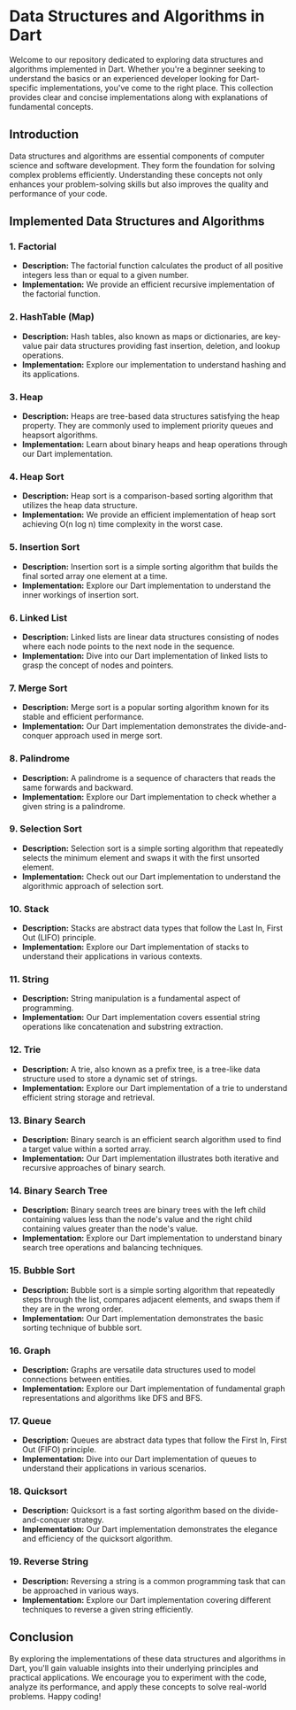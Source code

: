 # Data Structures and Algorithms in Dart

Welcome to our repository dedicated to exploring data structures and algorithms implemented in Dart. Whether you're a beginner seeking to understand the basics or an experienced developer looking for Dart-specific implementations, you've come to the right place. This collection provides clear and concise implementations along with explanations of fundamental concepts.

## Introduction

Data structures and algorithms are essential components of computer science and software development. They form the foundation for solving complex problems efficiently. Understanding these concepts not only enhances your problem-solving skills but also improves the quality and performance of your code.

## Implemented Data Structures and Algorithms

### 1. Factorial

- **Description:** The factorial function calculates the product of all positive integers less than or equal to a given number.
- **Implementation:** We provide an efficient recursive implementation of the factorial function.

### 2. HashTable (Map)

- **Description:** Hash tables, also known as maps or dictionaries, are key-value pair data structures providing fast insertion, deletion, and lookup operations.
- **Implementation:** Explore our implementation to understand hashing and its applications.

### 3. Heap

- **Description:** Heaps are tree-based data structures satisfying the heap property. They are commonly used to implement priority queues and heapsort algorithms.
- **Implementation:** Learn about binary heaps and heap operations through our Dart implementation.

### 4. Heap Sort

- **Description:** Heap sort is a comparison-based sorting algorithm that utilizes the heap data structure.
- **Implementation:** We provide an efficient implementation of heap sort achieving O(n log n) time complexity in the worst case.

### 5. Insertion Sort

- **Description:** Insertion sort is a simple sorting algorithm that builds the final sorted array one element at a time.
- **Implementation:** Explore our Dart implementation to understand the inner workings of insertion sort.

### 6. Linked List

- **Description:** Linked lists are linear data structures consisting of nodes where each node points to the next node in the sequence.
- **Implementation:** Dive into our Dart implementation of linked lists to grasp the concept of nodes and pointers.

### 7. Merge Sort

- **Description:** Merge sort is a popular sorting algorithm known for its stable and efficient performance.
- **Implementation:** Our Dart implementation demonstrates the divide-and-conquer approach used in merge sort.

### 8. Palindrome

- **Description:** A palindrome is a sequence of characters that reads the same forwards and backward.
- **Implementation:** Explore our Dart implementation to check whether a given string is a palindrome.

### 9. Selection Sort

- **Description:** Selection sort is a simple sorting algorithm that repeatedly selects the minimum element and swaps it with the first unsorted element.
- **Implementation:** Check out our Dart implementation to understand the algorithmic approach of selection sort.

### 10. Stack

- **Description:** Stacks are abstract data types that follow the Last In, First Out (LIFO) principle.
- **Implementation:** Explore our Dart implementation of stacks to understand their applications in various contexts.

### 11. String

- **Description:** String manipulation is a fundamental aspect of programming.
- **Implementation:** Our Dart implementation covers essential string operations like concatenation and substring extraction.

### 12. Trie

- **Description:** A trie, also known as a prefix tree, is a tree-like data structure used to store a dynamic set of strings.
- **Implementation:** Explore our Dart implementation of a trie to understand efficient string storage and retrieval.

### 13. Binary Search

- **Description:** Binary search is an efficient search algorithm used to find a target value within a sorted array.
- **Implementation:** Our Dart implementation illustrates both iterative and recursive approaches of binary search.

### 14. Binary Search Tree

- **Description:** Binary search trees are binary trees with the left child containing values less than the node's value and the right child containing values greater than the node's value.
- **Implementation:** Explore our Dart implementation to understand binary search tree operations and balancing techniques.

### 15. Bubble Sort

- **Description:** Bubble sort is a simple sorting algorithm that repeatedly steps through the list, compares adjacent elements, and swaps them if they are in the wrong order.
- **Implementation:** Our Dart implementation demonstrates the basic sorting technique of bubble sort.

### 16. Graph

- **Description:** Graphs are versatile data structures used to model connections between entities.
- **Implementation:** Explore our Dart implementation of fundamental graph representations and algorithms like DFS and BFS.

### 17. Queue

- **Description:** Queues are abstract data types that follow the First In, First Out (FIFO) principle.
- **Implementation:** Dive into our Dart implementation of queues to understand their applications in various scenarios.

### 18. Quicksort

- **Description:** Quicksort is a fast sorting algorithm based on the divide-and-conquer strategy.
- **Implementation:** Our Dart implementation demonstrates the elegance and efficiency of the quicksort algorithm.

### 19. Reverse String

- **Description:** Reversing a string is a common programming task that can be approached in various ways.
- **Implementation:** Explore our Dart implementation covering different techniques to reverse a given string efficiently.

## Conclusion

By exploring the implementations of these data structures and algorithms in Dart, you'll gain valuable insights into their underlying principles and practical applications. We encourage you to experiment with the code, analyze its performance, and apply these concepts to solve real-world problems. Happy coding!
